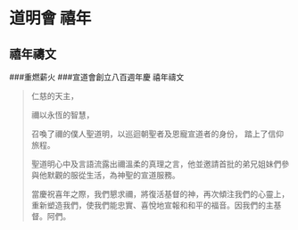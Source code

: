 道明會 禧年
=========
禧年禱文
-------
###重燃薪火
###宣道會創立八百週年慶 禧年禱文
>仁慈的天主，
>
>禰以永恆的智慧，
>
>召喚了禰的僕人聖道明，以巡迴朝聖者及恩寵宣道者的身份，
踏上了信仰旅程。
>
>聖道明心中及言語流露出禰溫柔的真理之言，他並邀請首批的弟兄姐妹們參與他默觀的服從生活，為神聖的宣道服務。
>
>當慶祝喜年之際，我們懇求禰，將復活基督的神，再次傾注我們的心靈上，重新塑造我們，使我們能忠實、喜悅地宣報和和平的福音。因我們的主基督。阿們。